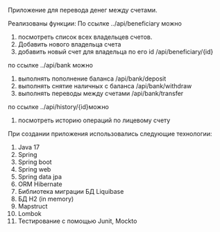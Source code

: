 Приложение для перевода денег между счетами.

Реализованы функции:
По ссылке ../api/beneficiary можно 
1. посмотреть список всех владельцев счетов.
2. Добавить нового владельца счета
3. добавить новый счет для владельца по его id /api/beneficiary/{id}

по ссылке ../api/bank можно
1. выполнять пополнение баланса /api/bank/deposit
2. выполнять снятие наличных с баланса /api/bank/withdraw
3. выполнять переводы между счетами /api/bank/transfer 
 
по ссылке ../api/history/{id}можно
1. посмотреть историю операций по лицевому счету

При создании приложения использовались следующие технологии:
1. Java 17
2. Spring
3. Spring boot
4. Spring web
5. Spring data jpa
6. ORM Hibernate
7. Библиотека миграции БД Liquibase
8. БД H2 (in memory)
9. Mapstruct
10. Lombok
11. Тестирование с помощью Junit, Mockto